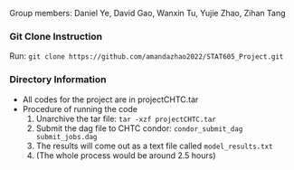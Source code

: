 Group members: Daniel Ye, David Gao, Wanxin Tu, Yujie Zhao, Zihan Tang

### Git Clone Instruction

Run: `git clone https://github.com/amandazhao2022/STAT605_Project.git`

### Directory Information

- All codes for the project are in projectCHTC.tar
- Procedure of running the code
  1. Unarchive the tar file: `tar -xzf projectCHTC.tar`
  2. Submit the dag file to CHTC condor: `condor_submit_dag submit_jobs.dag`
  3. The results will come out as a text file called `model_results.txt`
  4. (The whole process would be around 2.5 hours)

